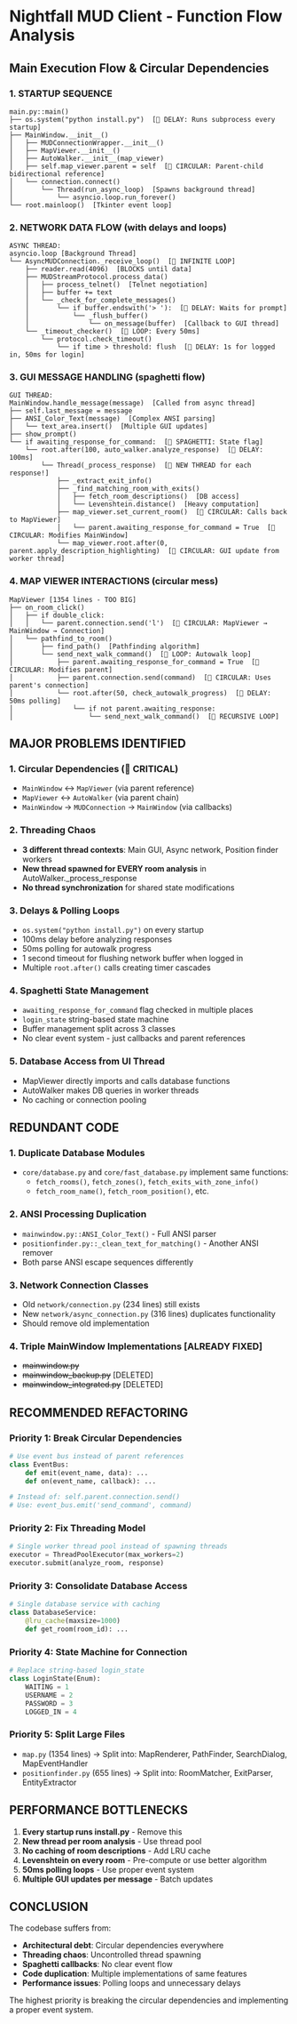 # Nightfall MUD Client - Function Flow Analysis

## Main Execution Flow & Circular Dependencies

### 1. STARTUP SEQUENCE
```
main.py::main()
├── os.system("python install.py")  [🔴 DELAY: Runs subprocess every startup]
├── MainWindow.__init__()
│   ├── MUDConnectionWrapper.__init__()
│   ├── MapViewer.__init__()
│   ├── AutoWalker.__init__(map_viewer)
│   ├── self.map_viewer.parent = self  [🔴 CIRCULAR: Parent-child bidirectional reference]
│   └── connection.connect()
│       └── Thread(run_async_loop)  [Spawns background thread]
│           └── asyncio.loop.run_forever()
└── root.mainloop()  [Tkinter event loop]
```

### 2. NETWORK DATA FLOW (with delays and loops)
```
ASYNC THREAD:
asyncio.loop [Background Thread]
└── AsyncMUDConnection._receive_loop()  [🔄 INFINITE LOOP]
    ├── reader.read(4096)  [BLOCKS until data]
    ├── MUDStreamProtocol.process_data()
    │   ├── process_telnet()  [Telnet negotiation]
    │   ├── buffer += text
    │   └── _check_for_complete_messages()
    │       └── if buffer.endswith('> '):  [🔴 DELAY: Waits for prompt]
    │           └── _flush_buffer()
    │               └── on_message(buffer)  [Callback to GUI thread]
    └── _timeout_checker()  [🔄 LOOP: Every 50ms]
        └── protocol.check_timeout()
            └── if time > threshold: flush  [🔴 DELAY: 1s for logged in, 50ms for login]
```

### 3. GUI MESSAGE HANDLING (spaghetti flow)
```
GUI THREAD:
MainWindow.handle_message(message)  [Called from async thread]
├── self.last_message = message
├── ANSI_Color_Text(message)  [Complex ANSI parsing]
│   └── text_area.insert()  [Multiple GUI updates]
├── show_prompt()
└── if awaiting_response_for_command:  [🔴 SPAGHETTI: State flag]
    └── root.after(100, auto_walker.analyze_response)  [🔴 DELAY: 100ms]
        └── Thread(_process_response)  [🔴 NEW THREAD for each response!]
            ├── _extract_exit_info()
            ├── _find_matching_room_with_exits()
            │   ├── fetch_room_descriptions()  [DB access]
            │   └── Levenshtein.distance()  [Heavy computation]
            ├── map_viewer.set_current_room()  [🔴 CIRCULAR: Calls back to MapViewer]
            │   └── parent.awaiting_response_for_command = True  [🔴 CIRCULAR: Modifies MainWindow]
            └── map_viewer.root.after(0, parent.apply_description_highlighting)  [🔴 CIRCULAR: GUI update from worker thread]
```

### 4. MAP VIEWER INTERACTIONS (circular mess)
```
MapViewer [1354 lines - TOO BIG]
├── on_room_click()
│   ├── if double_click:
│   │   └── parent.connection.send('l')  [🔴 CIRCULAR: MapViewer → MainWindow → Connection]
│   └── pathfind_to_room()
│       ├── find_path()  [Pathfinding algorithm]
│       └── send_next_walk_command()  [🔄 LOOP: Autowalk loop]
│           ├── parent.awaiting_response_for_command = True  [🔴 CIRCULAR: Modifies parent]
│           ├── parent.connection.send(command)  [🔴 CIRCULAR: Uses parent's connection]
│           └── root.after(50, check_autowalk_progress)  [🔴 DELAY: 50ms polling]
│               └── if not parent.awaiting_response:
│                   └── send_next_walk_command()  [🔄 RECURSIVE LOOP]
```

## MAJOR PROBLEMS IDENTIFIED

### 1. **Circular Dependencies (🔴 CRITICAL)**
- `MainWindow` ↔ `MapViewer` (via parent reference)
- `MapViewer` ↔ `AutoWalker` (via parent chain)
- `MainWindow` → `MUDConnection` → `MainWindow` (via callbacks)

### 2. **Threading Chaos**
- **3 different thread contexts**: Main GUI, Async network, Position finder workers
- **New thread spawned for EVERY room analysis** in AutoWalker._process_response
- **No thread synchronization** for shared state modifications

### 3. **Delays & Polling Loops**
- `os.system("python install.py")` on every startup
- 100ms delay before analyzing responses
- 50ms polling for autowalk progress
- 1 second timeout for flushing network buffer when logged in
- Multiple `root.after()` calls creating timer cascades

### 4. **Spaghetti State Management**
- `awaiting_response_for_command` flag checked in multiple places
- `login_state` string-based state machine
- Buffer management split across 3 classes
- No clear event system - just callbacks and parent references

### 5. **Database Access from UI Thread**
- MapViewer directly imports and calls database functions
- AutoWalker makes DB queries in worker threads
- No caching or connection pooling

## REDUNDANT CODE

### 1. **Duplicate Database Modules**
- `core/database.py` and `core/fast_database.py` implement same functions:
  - `fetch_rooms()`, `fetch_zones()`, `fetch_exits_with_zone_info()`
  - `fetch_room_name()`, `fetch_room_position()`, etc.

### 2. **ANSI Processing Duplication**
- `mainwindow.py::ANSI_Color_Text()` - Full ANSI parser
- `positionfinder.py::_clean_text_for_matching()` - Another ANSI remover
- Both parse ANSI escape sequences differently

### 3. **Network Connection Classes**
- Old `network/connection.py` (234 lines) still exists
- New `network/async_connection.py` (316 lines) duplicates functionality
- Should remove old implementation

### 4. **Triple MainWindow Implementations** [ALREADY FIXED]
- ~~mainwindow.py~~
- ~~mainwindow_backup.py~~ [DELETED]
- ~~mainwindow_integrated.py~~ [DELETED]

## RECOMMENDED REFACTORING

### Priority 1: Break Circular Dependencies
```python
# Use event bus instead of parent references
class EventBus:
    def emit(event_name, data): ...
    def on(event_name, callback): ...

# Instead of: self.parent.connection.send()
# Use: event_bus.emit('send_command', command)
```

### Priority 2: Fix Threading Model
```python
# Single worker thread pool instead of spawning threads
executor = ThreadPoolExecutor(max_workers=2)
executor.submit(analyze_room, response)
```

### Priority 3: Consolidate Database Access
```python
# Single database service with caching
class DatabaseService:
    @lru_cache(maxsize=1000)
    def get_room(room_id): ...
```

### Priority 4: State Machine for Connection
```python
# Replace string-based login_state
class LoginState(Enum):
    WAITING = 1
    USERNAME = 2
    PASSWORD = 3
    LOGGED_IN = 4
```

### Priority 5: Split Large Files
- `map.py` (1354 lines) → Split into: MapRenderer, PathFinder, SearchDialog, MapEventHandler
- `positionfinder.py` (655 lines) → Split into: RoomMatcher, ExitParser, EntityExtractor

## PERFORMANCE BOTTLENECKS

1. **Every startup runs install.py** - Remove this
2. **New thread per room analysis** - Use thread pool
3. **No caching of room descriptions** - Add LRU cache
4. **Levenshtein on every room** - Pre-compute or use better algorithm
5. **50ms polling loops** - Use proper event system
6. **Multiple GUI updates per message** - Batch updates

## CONCLUSION

The codebase suffers from:
- **Architectural debt**: Circular dependencies everywhere
- **Threading chaos**: Uncontrolled thread spawning
- **Spaghetti callbacks**: No clear event flow
- **Code duplication**: Multiple implementations of same features
- **Performance issues**: Polling loops and unnecessary delays

The highest priority is breaking the circular dependencies and implementing a proper event system.